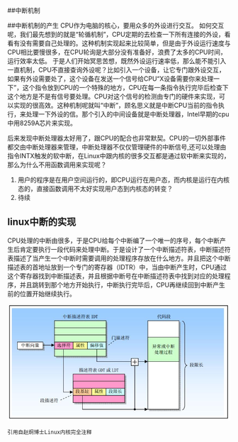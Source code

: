 ##中断机制

##中断机制的产生
CPU作为电脑的核心，要用众多的外设进行交互。
如何交互呢，我们最先想到的就是“轮循机制”，CPU定期的去检查一下所有连接的外设，看看有没有需要自己处理的。这种机制实现起来比较简单，但是由于外设运行速度与CPU相比要慢很多，在CPU轮询是大部分没有准备好，浪费了太多的CPU时间，运行效率太低。
于是人们开始冥思苦想，既然外设运行速率低，那么能不能引入一直机制，CPU不直接查询外设呢？比如引入一个设备，让它专门跟外设交互，如果有外设需要处了，这个设备在发送一个信号给CPU“X设备需要你来处理一下”，这个指令放到CPU的一个特殊的地方，CPU在每一条指令执行完毕后检查下这个地方是不是有信号要处理。CPU对这个信号的检测由专门的硬件来实现，可以实现的很高效。这种机制呢就叫“中断”，顾名思义就是中断CPU当前的指令执行，来处理一下外设的信。那个引入的中间设备就是中断处理器，Intel早期的cpu中用8259A芯片来实现。

后来发现中断处理器太好用了，跟CPU的配合也非常默契。CPU的一切外部事件都交由中断处理器来管理，中断处理器不仅仅管理硬件的中断信号,还可以处理由指令INTX触发的软中断，在Linux中跟内核的很多交互都是通过软中断来实现的，那么为什么不用函数调用来实现呢？
1. 用户的程序是在用户空间运行的，即CPU运行在用户态，而内核是运行在内核态的，直接函数调用不太好实现用户态到内核态的转变？
2. 待续

## linux中断的实现
CPU处理的中断由很多，于是CPU给每个中断编了一个唯一的序号，每个中断产生后肯定要执行一段代码来处理中断。于是设计了一个中断描述符表，中断描述符表描述了当产生一个中断时需要调用的处理程序存放在什么地方。并且把这个中断描述表的首地址放到一个专门的寄存器（IDTR）中，当由中断产生时，CPU通过这个寄存器找到中断描述表，并且根据中断号在中断描述符表中找到对应的处理程序，并且跳转到那个地方开始执行，中断执行完毕后，CPU再继续回到中断产生前的位置开始继续执行。
     
![中断过程调用](https://github.com/campolake/linux-0.11/blob/master/doc/img/trap.jpg)
	
	引用自赵炯博士Linux内核完全注释
 